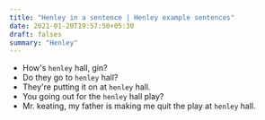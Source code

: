 ```yaml
---
title: "Henley in a sentence | Henley example sentences"
date: 2021-01-20T19:57:50+05:30
draft: falses
summary: "Henley"
---
```

- How's `henley` hall, gin?
- Do they go to `henley` hall?
- They're putting it on at `henley` hall.
- You going out for the `henley` hall play?
- Mr. keating, my father is making me quit the play at `henley` hall.
                 
